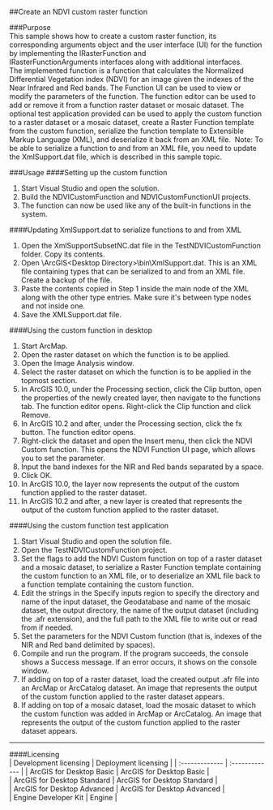 ##Create an NDVI custom raster function

###Purpose  
This sample shows how to create a custom raster function, its corresponding arguments object and the user interface (UI) for the function by implementing the IRasterFunction and IRasterFunctionArguments interfaces along with additional interfaces. The implemented function is a function that calculates the Normalized Differential Vegetation index (NDVI) for an image given the indexes of the Near Infrared and Red bands. The Function UI can be used to view or modify the parameters of the function. The function editor can be used to add or remove it from a function raster dataset or mosaic dataset. The optional test application provided can be used to apply the custom function to a raster dataset or a mosaic dataset, create a Raster Function template from the custom function, serialize the function template to Extensible Markup Language (XML), and deserialize it back from an XML file.  Note: To be able to serialize a function to and from an XML file, you need to update the XmlSupport.dat file, which is described in this sample topic.  


###Usage
####Setting up the custom function  
1. Start Visual Studio and open the solution.  
1. Build the NDVICustomFunction and NDVICustomFunctionUI projects.  
1. The function can now be used like any of the built-in functions in the system.  

####Updating XmlSupport.dat to serialize functions to and from XML  
1. Open the XmlSupportSubsetNC.dat file in the TestNDVICustomFunction folder. Copy its contents.  
1. Open <Program Files>\ArcGIS\<Desktop Directory>\bin\XmlSupport.dat. This is an XML file containing types that can be serialized to and from an XML file. Create a backup of the file.  
1. Paste the contents copied in Step 1 inside the main node of the XML along with the other type entries. Make sure it's between type nodes and not inside one.  
1. Save the XMLSupport.dat file.  

####Using the custom function in desktop  
1. Start ArcMap.  
1. Open the raster dataset on which the function is to be applied.  
1. Open the Image Analysis window.  
1. Select the raster dataset on which the function is to be applied in the topmost section.  
1. In ArcGIS 10.0, under the Processing section, click the Clip button, open the properties of the newly created layer, then navigate to the functions tab. The function editor opens. Right-click the Clip function and click Remove.  
1. In ArcGIS 10.2 and after, under the Processing section, click the fx button. The function editor opens.  
1. Right-click the dataset and open the Insert menu, then click the NDVI Custom function. This opens the NDVI Function UI page, which allows you to set the parameter.  
1. Input the band indexes for the NIR and Red bands separated by a space.  
1. Click OK.  
1. In ArcGIS 10.0, the layer now represents the output of the custom function applied to the raster dataset.  
1. In ArcGIS 10.2 and after, a new layer is created that represents the output of the custom function applied to the raster dataset.  

####Using the custom function test application  
1. Start Visual Studio and open the solution file.  
1. Open the TestNDVICustomFunction project.  
1. Set the flags to add the NDVI Custom function on top of a raster dataset and a mosaic dataset, to serialize a Raster Function template containing the custom function to an XML file, or to deserialize an XML file back to a function template containing the custom function.  
1. Edit the strings in the Specify inputs region to specify the directory and name of the input dataset, the Geodatabase and name of the mosaic dataset, the output directory, the name of the output dataset (including the .afr extension), and the full path to the XML file to write out or read from if needed.   
1. Set the parameters for the NDVI Custom function (that is, indexes of the NIR and Red band delimited by spaces).  
1. Compile and run the program. If the program succeeds, the console shows a Success message. If an error occurs, it shows on the console window.  
1. If adding on top of a raster dataset, load the created output .afr file into an ArcMap or ArcCatalog dataset. An image that represents the output of the custom function applied to the raster dataset appears.  
1. If adding on top of a mosaic dataset, load the mosaic dataset to which the custom function was added in ArcMap or ArcCatalog. An image that represents the output of the custom function applied to the raster dataset appears.  









---------------------------------

####Licensing  
| Development licensing | Deployment licensing | 
| :------------- | :------------- | 
| ArcGIS for Desktop Basic | ArcGIS for Desktop Basic |  
| ArcGIS for Desktop Standard | ArcGIS for Desktop Standard |  
| ArcGIS for Desktop Advanced | ArcGIS for Desktop Advanced |  
| Engine Developer Kit | Engine |  


